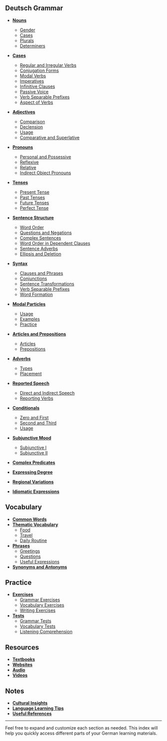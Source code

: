 ## Deutsch Grammar

- **[Nouns](./Grammar/Nouns/Nouns.md)**
  - [Gender](./Grammar/Nouns/Gender.md)
  - [Cases](./Grammar/Nouns/Cases.md)
  - [Plurals](./Grammar/Nouns/Plurals.md)
  - [Determiners](./Grammar/Nouns/Determiners.md)

- **[Cases](Goethe/Cases.md)**
  - [Regular and Irregular Verbs](./Grammar/Verbs/Regular_and_Irregular_Verbs.md)
  - [Conjugation Forms](Conjugation_Forms.md)
  - [Modal Verbs](./Grammar/Verbs/Modal_Verbs.md)
  - [Imperatives](./Grammar/Verbs/Imperatives.md)
  - [Infinitive Clauses](./Grammar/Verbs/Infinitive_Clauses.md)
  - [Passive Voice](./Grammar/Verbs/Passive_Voice.md)
  - [Verb Separable Prefixes](./Grammar/Verbs/Verb_Separable_Prefixes.md)
  - [Aspect of Verbs](./Grammar/Verbs/Aspect_of_Verbs.md)

- **[Adjectives](./Grammar/Adjectives/Adjectives.md)**
  - [Comparison](./Grammar/Adjectives/Comparison.md)
  - [Declension](./Grammar/Adjectives/Declension.md)
  - [Usage](./Grammar/Adjectives/Usage.md)
  - [Comparative and Superlative](./Grammar/Adjectives/Comparative_and_Superlative.md)

- **[Pronouns](Pronouns.md)**
  - [Personal and Possessive](Personal.md)
  - [Reflexive](./Grammar/Pronouns/Reflexive.md)
  - [Relative](./Grammar/Pronouns/Relative.md)
  - [Indirect Object Pronouns](./Grammar/Pronouns/Indirect_Object_Pronouns.md)

- **[Tenses](./Grammar/Tenses/Tenses.md)**
  - [Present Tense](./Grammar/Tenses/Present_Tense.md)
  - [Past Tenses](./Grammar/Tenses/Past_Tenses.md)
  - [Future Tenses](./Grammar/Tenses/Future_Tenses.md)
  - [Perfect Tense](./Grammar/Tenses/Perfect_Tense.md)

- **[Sentence Structure](./Grammar/Sentence_Structure/Sentence_Structure.md)**
  - [Word Order](./Grammar/Sentence_Structure/Word_Order.md)
  - [Questions and Negations](./Grammar/Sentence_Structure/Questions_and_Negations.md)
  - [Complex Sentences](./Grammar/Sentence_Structure/Complex_Sentences.md)
  - [Word Order in Dependent Clauses](./Grammar/Sentence_Structure/Word_Order_in_Dependent_Clauses.md)
  - [Sentence Adverbs](./Grammar/Sentence_Structure/Sentence_Adverbs.md)
  - [Ellipsis and Deletion](./Grammar/Sentence_Structure/Ellipsis_and_Deletion.md)

- **[Syntax](./Grammar/Syntax/Syntax.md)**
  - [Clauses and Phrases](./Grammar/Syntax/Clauses_and_Phrases.md)
  - [Conjunctions](./Grammar/Syntax/Conjunctions.md)
  - [Sentence Transformations](./Grammar/Syntax/Sentence_Transformations.md)
  - [Verb Separable Prefixes](./Grammar/Syntax/Verb_Separable_Prefixes.md)
  - [Word Formation](./Grammar/Syntax/Word_Formation.md)

- **[Modal Particles](./Grammar/Modal_Particles/Modal_Particles.md)**
  - [Usage](./Grammar/Modal_Particles/Usage.md)
  - [Examples](./Grammar/Modal_Particles/Examples.md)
  - [Practice](./Grammar/Modal_Particles/Practice.md)

- **[Articles and Prepositions](Articles.md)**
  - [Articles](Articles.md)
  - [Prepositions](./Grammar/Articles_and_Prepositions/Prepositions.md)

- **[Adverbs](./Grammar/Adverbs/Adverbs.md)**
  - [Types](./Grammar/Adverbs/Types.md)
  - [Placement](./Grammar/Adverbs/Placement.md)

- **[Reported Speech](./Grammar/Reported_Speech/Reported_Speech.md)**
  - [Direct and Indirect Speech](./Grammar/Reported_Speech/Direct_and_Indirect_Speech.md)
  - [Reporting Verbs](./Grammar/Reported_Speech/Reporting_Verbs.md)

- **[Conditionals](./Grammar/Conditionals/Conditionals.md)**
  - [Zero and First](./Grammar/Conditionals/Zero_and_First.md)
  - [Second and Third](./Grammar/Conditionals/Second_and_Third.md)
  - [Usage](./Grammar/Conditionals/Usage.md)

- **[Subjunctive Mood](./Grammar/Subjunctive_Mood/Subjunctive_Mood.md)**
  - [Subjunctive I](./Grammar/Subjunctive_Mood/Subjunctive_I.md)
  - [Subjunctive II](./Grammar/Subjunctive_Mood/Subjunctive_II.md)

- **[Complex Predicates](./Grammar/Complex_Predicates.md)**
- **[Expressing Degree](./Grammar/Expressing_Degree.md)**
- **[Regional Variations](./Grammar/Regional_Variations.md)**
- **[Idiomatic Expressions](./Grammar/Idiomatic_Expressions.md)**

## Vocabulary

- **[Common Words](./Vocabulary/Common_Words.md)**
- **[Thematic Vocabulary](./Vocabulary/Thematic_Vocab)**
  - [Food](./Vocabulary/Thematic_Vocab/Food.md)
  - [Travel](./Vocabulary/Thematic_Vocab/Travel.md)
  - [Daily Routine](./Vocabulary/Thematic_Vocab/Daily_Routine.md)
- **[Phrases](./Vocabulary/Phrases)**
  - [Greetings](./Vocabulary/Phrases/Greetings.md)
  - [Questions](Questions.md)
  - [Useful Expressions](./Vocabulary/Phrases/Useful_Expressions.md)
- **[Synonyms and Antonyms](./Vocabulary/Synonyms_and_Antonyms.md)**

## Practice

- **[Exercises](./Practice/Exercises)**
  - [Grammar Exercises](./Practice/Exercises/Grammar_Exercises.md)
  - [Vocabulary Exercises](./Practice/Exercises/Vocabulary_Exercises.md)
  - [Writing Exercises](./Practice/Exercises/Writing_Exercises.md)
- **[Tests](./Practice/Tests)**
  - [Grammar Tests](./Practice/Tests/Grammar_Tests.md)
  - [Vocabulary Tests](./Practice/Tests/Vocabulary_Tests.md)
  - [Listening Comprehension](./Practice/Tests/Listening_Comprehension.md)

## Resources

- **[Textbooks](./Resources/Textbooks.md)**
- **[Websites](./Resources/Websites.md)**
- **[Audio](./Resources/Audio.md)**
- **[Videos](./Resources/Videos.md)**

## Notes

- **[Cultural Insights](./Notes/Cultural_Insights.md)**
- **[Language Learning Tips](./Notes/Language_Learning_Tips.md)**
- **[Useful References](./Notes/Useful_References.md)**

---

Feel free to expand and customize each section as needed. This index will help you quickly access different parts of your German learning materials.
